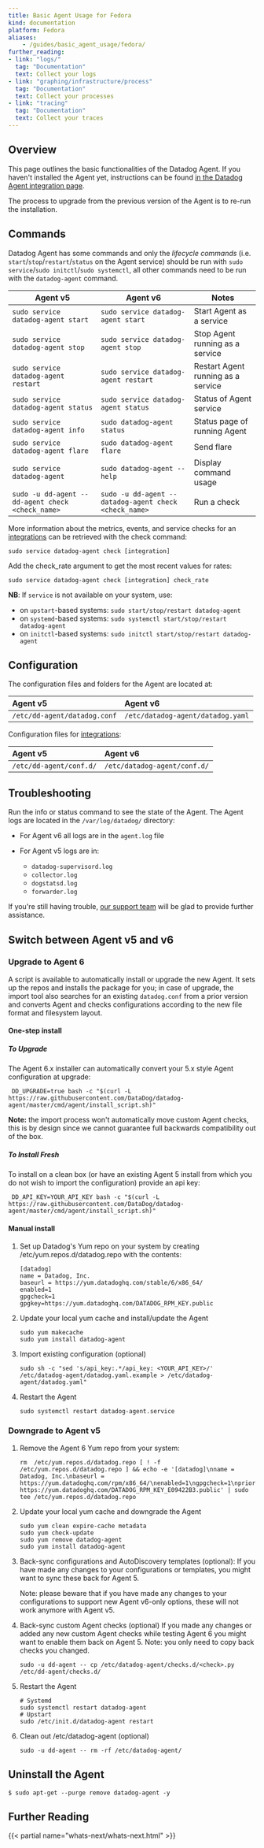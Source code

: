 ```yaml
---
title: Basic Agent Usage for Fedora
kind: documentation
platform: Fedora
aliases:
    - /guides/basic_agent_usage/fedora/
further_reading:
- link: "logs/"
  tag: "Documentation"
  text: Collect your logs
- link: "graphing/infrastructure/process"
  tag: "Documentation"
  text: Collect your processes
- link: "tracing"
  tag: "Documentation"
  text: Collect your traces
---
```


## Overview

This page outlines the basic functionalities of the Datadog Agent.
If you haven't installed the Agent yet, instructions can be found
[in the Datadog Agent integration page][1].

The process to upgrade from the previous version of the Agent is to re-run the installation.

## Commands

Datadog Agent has some commands and only the _lifecycle commands_ (i.e. `start`/`stop`/`restart`/`status` on the Agent service) should be run with `sudo service`/`sudo initctl`/`sudo systemctl`, all other commands need to be run with the `datadog-agent` command.

| Agent v5                                          | Agent v6                                               | Notes                              |
| -----------------------------------------------   | ---------------------------------------                | -----------------------------      |
| `sudo service datadog-agent start`                | `sudo service datadog-agent start`                     | Start Agent as a service           |
| `sudo service datadog-agent stop`                 | `sudo service datadog-agent stop`                      | Stop Agent running as a service    |
| `sudo service datadog-agent restart`              | `sudo service datadog-agent restart`                   | Restart Agent running as a service |
| `sudo service datadog-agent status`               | `sudo service datadog-agent status`                    | Status of Agent service            |
| `sudo service datadog-agent info`                 | `sudo datadog-agent status`                            | Status page of running Agent       |
| `sudo service datadog-agent flare`                | `sudo datadog-agent flare`                             | Send flare                         |
| `sudo service datadog-agent`                      | `sudo datadog-agent --help`                            | Display command usage              |
| `sudo -u dd-agent -- dd-agent check <check_name>` | `sudo -u dd-agent -- datadog-agent check <check_name>` | Run a check                        |

More information about the metrics, events, and service checks for an [integrations][2] can be retrieved with the check command:
```shell
sudo service datadog-agent check [integration]
```

Add the check_rate argument to get the most recent values for rates:
```shell
sudo service datadog-agent check [integration] check_rate
```

**NB**: If `service` is not available on your system, use:

* on `upstart`-based systems: `sudo start/stop/restart datadog-agent`
* on `systemd`-based systems: `sudo systemctl start/stop/restart datadog-agent`
* on `initctl`-based systems: `sudo initctl start/stop/restart datadog-agent`

## Configuration

The configuration files and folders for the Agent are located at:

| Agent v5                     | Agent v6                          |
| :-----                       | :----                             |
| `/etc/dd-agent/datadog.conf` | `/etc/datadog-agent/datadog.yaml` |

Configuration files for [integrations][2]:

| Agent v5                | Agent v6                     |
| :-----                  | :----                        |
| `/etc/dd-agent/conf.d/` | `/etc/datadog-agent/conf.d/` |

## Troubleshooting

Run the info or status command to see the state of the Agent.
The Agent logs are located in the `/var/log/datadog/` directory:

* For Agent v6 all logs are in the `agent.log` file
* For Agent v5 logs are in:
    
    * `datadog-supervisord.log`
    * `collector.log`
    * `dogstatsd.log`
    * `forwarder.log`

If you're still having trouble, [our support team][3] will be glad to provide further assistance.

## Switch between Agent v5 and v6
### Upgrade to Agent 6
A script is available to automatically install or upgrade the new Agent. It sets up the repos and installs the package for you; in case of upgrade, the import tool also searches for an existing `datadog.conf` from a prior version and converts Agent and checks configurations according to the new file format and filesystem layout.

#### One-step install
##### To Upgrade

The Agent 6.x installer can automatically convert your 5.x style Agent configuration at upgrade:  

```shell
 DD_UPGRADE=true bash -c "$(curl -L https://raw.githubusercontent.com/DataDog/datadog-agent/master/cmd/agent/install_script.sh)"
```

**Note:** the import process won't automatically move custom Agent checks, this is by design since we cannot guarantee full backwards compatibility out of the box.

##### To Install Fresh

To install on a clean box (or have an existing Agent 5 install from which you do not wish to import the configuration) provide an api key:

```shell
 DD_API_KEY=YOUR_API_KEY bash -c "$(curl -L https://raw.githubusercontent.com/DataDog/datadog-agent/master/cmd/agent/install_script.sh)"
```

#### Manual install
1. Set up Datadog's Yum repo on your system by creating /etc/yum.repos.d/datadog.repo with the contents:

    ```
    [datadog]
    name = Datadog, Inc.
    baseurl = https://yum.datadoghq.com/stable/6/x86_64/
    enabled=1
    gpgcheck=1
    gpgkey=https://yum.datadoghq.com/DATADOG_RPM_KEY.public
    ```

2. Update your local yum cache and install/update the Agent

    ```
    sudo yum makecache
    sudo yum install datadog-agent
    ```

3. Import existing configuration (optional)

    ```
    sudo sh -c "sed 's/api_key:.*/api_key: <YOUR_API_KEY>/' /etc/datadog-agent/datadog.yaml.example > /etc/datadog-agent/datadog.yaml"
    ```

5. Restart the Agent

    ```
    sudo systemctl restart datadog-agent.service
    ```

### Downgrade to Agent v5

1. Remove the Agent 6 Yum repo from your system:
    ```shell 
    rm  /etc/yum.repos.d/datadog.repo [ ! -f /etc/yum.repos.d/datadog.repo ] && echo -e '[datadog]\nname = Datadog, Inc.\nbaseurl = https://yum.datadoghq.com/rpm/x86_64/\nenabled=1\ngpgcheck=1\npriority=1\ngpgkey=https://yum.datadoghq.com/DATADOG_RPM_KEY.public\n       https://yum.datadoghq.com/DATADOG_RPM_KEY_E09422B3.public' | sudo tee /etc/yum.repos.d/datadog.repo
    ```

2. Update your local yum cache and downgrade the Agent
    ```shell
    sudo yum clean expire-cache metadata
    sudo yum check-update
    sudo yum remove datadog-agent
    sudo yum install datadog-agent
    ```

3. Back-sync configurations and AutoDiscovery templates (optional):
    If you have made any changes to your configurations or templates, you might want to sync these back for Agent 5.

    Note: please beware that if you have made any changes to your configurations to support new Agent v6-only options, these will not work anymore with Agent v5.

4. Back-sync custom Agent checks (optional)
    If you made any changes or added any new custom Agent checks while testing Agent 6 you might want to enable them back on Agent 5. Note: you only need to copy back checks you changed.
    
    ```shell
    sudo -u dd-agent -- cp /etc/datadog-agent/checks.d/<check>.py /etc/dd-agent/checks.d/
    ```

5. Restart the Agent
    ```shell
    # Systemd
    sudo systemctl restart datadog-agent
    # Upstart
    sudo /etc/init.d/datadog-agent restart
    ```

6. Clean out /etc/datadog-agent (optional)
    ```shell
    sudo -u dd-agent -- rm -rf /etc/datadog-agent/
    ```

## Uninstall the Agent

```
$ sudo apt-get --purge remove datadog-agent -y
```

## Further Reading

{{< partial name="whats-next/whats-next.html" >}}

[1]: https://app.datadoghq.com/account/settings#agent/fedora
[2]: /integrations
[3]: /help
